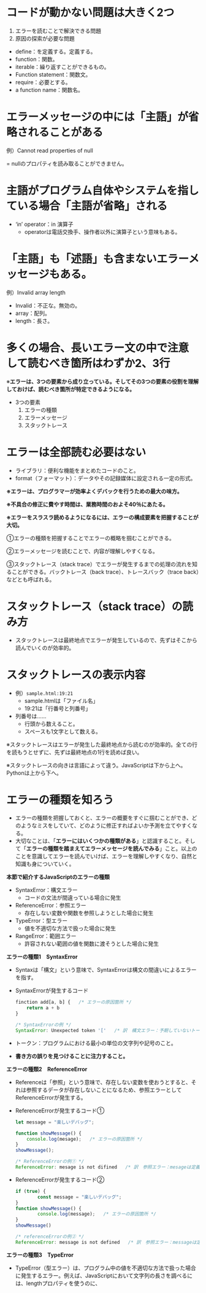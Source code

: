 # コードが動かない問題は大きく2つ

1. エラーを読むことで解決できる問題
2. 原因の探索が必要な問題
- define：を定義する。定義する。
- function：関数。
- iterable：繰り返すことができるもの。
- Function statement：関数文。
- require：必要とする。
- a function name：関数名。

# エラーメッセージの中には「主語」が省略されることがある

例）Cannot read properties of null

= nullのプロパティを読み取ることができません。

# 主語がプログラム自体やシステムを指している場合「主語が省略」される

- ‘in’ operator：in 演算子
    - operatorは電話交換手、操作者以外に演算子という意味もある。

# 「主語」も「述語」も含まないエラーメッセージもある。

例）Invalid array length

- Invalid：不正な。無効の。
- array：配列。
- length：長さ。

# 多くの場合、長いエラー文の中で注意して読むべき箇所はわずか2、3行

※**エラーは、3つの要素から成り立っている。そしてその3つの要素の役割を理解しておけば、読むべき箇所が特定できるようになる。**

- 3つの要素
    1. エラーの種類
    2. エラーメッセージ
    3. スタックトレース

# エラーは全部読む必要はない

- ライブラリ：便利な機能をまとめたコードのこと。
- format（フォーマット）：データやその記録媒体に設定される一定の形式。

**※エラーは、プログラマーが効率よくデバックを行うための最大の味方。**

**※不具合の修正に費やす時間は、業務時間のおよそ40％にあたる。**

**※エラーをスラスラ読めるようになるには、エラーの構成要素を把握することが大切。**

①エラーの種類を把握することでエラーの概略を掴むことができる。

②エラーメッセージを読むことで、内容が理解しやすくなる。

③スタックトレース（stack trace）でエラーが発生するまでの処理の流れを知ることができる。バックトレース（back trace）、トレースバック（trace back）などとも呼ばれる。

# スタックトレース（stack trace）の読み方

- スタックトレースは最終地点でエラーが発生しているので、先ずはそこから読んでいくのが効率的。

# スタックトレースの表示内容

- 例）`sample.html:19:21`
    - sample.htmlは「ファイル名」
    - 19:21は「行番号と列番号」
- 列番号は……
    - 行頭から数えること。
    - スペースも1文字として数える。

※スタックトレースはエラーが発生した最終地点から読むのが効率的。全ての行を読もうとせずに、先ずは最終地点の1行を読めば良い。

※スタックトレースの向きは言語によって違う。JavaScriptは下から上へ。Pythonは上から下へ。

# エラーの種類を知ろう

- エラーの種類を把握しておくと、エラーの概要をすぐに掴むことができ、どのようなミスをしていて、どのように修正すればよいか予測を立てやすくなる。
- 大切なことは、「**エラーにはいくつかの種類がある**」と認識すること。そして「**エラーの種類を踏まえてエラーメッセージを読んでみる**」こと。以上のことを意識してエラーを読んでいけば、エラーを理解しやすくなり、自然と知識も身についていく。

**本節で紹介するJavaScriptのエラーの種類**

- SyntaxError：構文エラー
    - コードの文法が間違っている場合に発生
- ReferenceError：参照エラー
    - 存在しない変数や関数を参照しようとした場合に発生
- TypeError：型エラー
    - 値を不適切な方法で扱った場合に発生
- RangeError：範囲エラー
    - 許容されない範囲の値を関数に渡そうとした場合に発生

**エラーの種類1　SyntaxError**

- Syntaxは「構文」という意味で、SyntaxErrorは構文の間違いによるエラーを指す。
- SyntaxErrorが発生するコード
    
    ```jsx
    finction add[a, b] {   /* エラーの原因箇所 */
    	return a + b
    }
    
    /* SyntaxErrorの例 */
    SyntaxError: Unexpected token '['   /* 訳　構文エラー：予期していないトークン'[' */
    ```
    
- トークン：プログラムにおける最小の単位の文字列や記号のこと。
- **書き方の誤りを見つけることに注力すること。**

**エラーの種類2　ReferenceError**

- Referenceは「参照」という意味で、存在しない変数を使おうとすると、それは参照するデータが存在しないことになるため、参照エラーとしてReferenceErrorが発生する。
- ReferenceErrorが発生するコード①
    
    ```jsx
    let message = "楽しいデバッグ";
    
    function showMessage() {
    	console.log(mesage);   /* エラーの原因箇所 */
    }
    showMessage();
    
    /* ReferenceErrorの例① */
    ReferenceError: mesage is not difined   /* 訳　参照エラー：mesageは定義されていません */
    ```
    
- ReferenceErrorが発生するコード②
    
    ```jsx
    if (true) {
    		const message = "楽しいデバッグ";
    }
    function showMessage() {
    		console.log(message);   /* エラーの原因箇所 */
    }
    showMessage()
    
    /* referenceErrorの例② */
    ReferenceError: message is not defined   /* 訳　参照エラー：messageは定義されていません */
    ```
    

**エラーの種類3　TypeError**

- TypeError（型エラー）は、プログラム中の値を不適切な方法で扱った場合に発生するエラー。例えば、JavaScriptにおいて文字列の長さを調べるには、lengthプロパティを使うのに、
